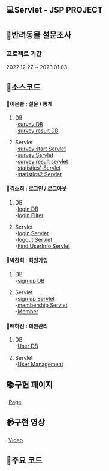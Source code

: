 ## 💻Servlet - JSP PROJECT

## 🦔반려동물 설문조사

### 프로젝트 기간

2022.12.27 ~ 2023.01.03

## 🔌소스코드

#### 📗이은솔 : 설문 / 통계

1. DB  
   -[survey DB](https://github.com/sol1230/final_mango/blob/master/src/main/java/com/mango/final_mango/dao/SurveyWithDB.java)  
   -[survey result DB](https://github.com/sol1230/final_mango/blob/master/src/main/java/com/mango/final_mango/dao/SurveyResultWithDB.java)

2. Servlet  
   -[survey start Servlet](https://github.com/sol1230/final_mango/blob/master/src/main/java/com/mango/final_mango/servlets/SurveyStart.java)  
   -[survey Servlet](https://github.com/sol1230/final_mango/blob/master/src/main/java/com/mango/final_mango/servlets/SurveyServlets.java)  
   -[survey result servlet](https://github.com/sol1230/final_mango/blob/master/src/main/java/com/mango/final_mango/servlets/SurveyServlets.java)  
   -[statistics1 Servlet](https://github.com/sol1230/final_mango/blob/master/src/main/java/com/mango/final_mango/servlets/Statistics1Servlet.java)  
   -[statistics2 Servlet](https://github.com/sol1230/final_mango/blob/master/src/main/java/com/mango/final_mango/servlets/Statistics2Servlet.java)

#### 📘김소희 : 로그인 / 로그아웃

1. DB  
   -[login DB](https://github.com/sol1230/final_mango/blob/master/src/main/java/com/mango/final_mango/dao/LoginWithDB.java)  
   -[login Filter](https://github.com/sol1230/final_mango/blob/master/src/main/java/com/mango/final_mango/filter/LoginFilter.java)

2. Servlet  
   -[login Servlet](https://github.com/sol1230/final_mango/blob/master/src/main/java/com/mango/final_mango/servlets/LoginServlets.java)  
   -[logout Servlet](https://github.com/sol1230/final_mango/blob/master/src/main/java/com/mango/final_mango/servlets/LogoutServlets.java)  
   -[Find UserInfo Servlet](https://github.com/sol1230/final_mango/blob/master/src/main/java/com/mango/final_mango/servlets/FindUserInfoServlets.java)

#### 📙박찬희 : 회원가입

1. DB  
   -[sign up DB](https://github.com/sol1230/final_mango/blob/master/src/main/java/com/mango/final_mango/dao/SignUpDB.java)

2. Servlet  
   -[sign up Servlet](https://github.com/sol1230/final_mango/blob/master/src/main/java/com/mango/final_mango/servlets/SignUpServlet.java)  
   -[membership Servlet](https://github.com/sol1230/final_mango/blob/master/src/main/java/com/mango/final_mango/servlets/membership.java)  
   -[Member](https://github.com/sol1230/final_mango/blob/master/src/main/java/com/mango/final_mango/servlets/Member.java)

#### 📕배하선 : 회원관리

1. DB  
   -[User DB](https://github.com/sol1230/final_mango/blob/master/src/main/java/com/mango/final_mango/dao/UserWithDB.java)

2. Servlet  
   -[User Management](https://github.com/sol1230/final_mango/blob/master/src/main/java/com/mango/final_mango/servlets/UserManagement.java)

## 📚구현 페이지

-[Page](http://localhost:8080/jsp/a_main.jsp)

## 📹구현 영상

-[Video]()

## 🔋주요 코드

```

```
